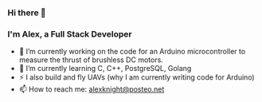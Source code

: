 ### Hi there 👋

<!--
**serene-machine/serene-machine** is a ✨ _special_ ✨ repository because its `README.md` (this file) appears on your GitHub profile.

Here are some ideas to get you started:

-->
### I'm Alex, a Full Stack Developer

- 🔭 I’m currently working on the code for an Arduino microcontroller to measure the thrust of brushless DC motors.
- 🌱 I’m currently learning C, C++, PostgreSQL, Golang
- ⚡ I also build and fly UAVs (why I am currently writing code for Arduino)
- 📫 How to reach me: alexknight@posteo.net

